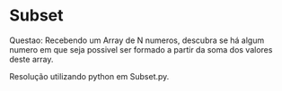 # Subset

Questao:
Recebendo um Array de N numeros, descubra se há algum numero em que seja possivel ser formado a partir da soma dos valores deste array. 

Resolução utilizando python em Subset.py.
